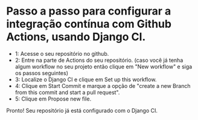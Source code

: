 # Passo a passo para configurar a integração contínua com Github Actions, usando Django CI.

- 1: Acesse o seu repositório no github.
- 2: Entre na parte de Actions do seu repositório. (caso você já tenha algum workflow no seu projeto então clique em "New workflow" e siga os passos seguintes)
- 3: Localize o Django CI e clique em Set up this workflow.
- 4: Clique em Start Commit e marque a opção de "create a new Branch from this commit and start a pull request".
- 5: Clique em Propose new file.

Pronto! Seu repositório já está configurado com o Django CI.
